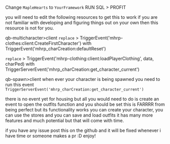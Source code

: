 Change `MapleHearts` to `YourFramework` RUN SQL > PROFIT 


you will need to edit the following resources to get this to work if you are not familiar with developing and figuring things out on your own then this resource is not for you.

qb-multicharacter>client 
`replace` > TriggerEvent('mhrp-clothes:client:CreateFirstCharacter') with
            TriggerEvent('mhrp_charCreation:defaultReset')

`replace` > TriggerEvent('mhrp-clothing:client:loadPlayerClothing', data, charPed) with
            TriggerServerEvent('mhrp_charCreation:get_character_current')

qb-spawn>client 
    when ever your character is being spawned you need to run this event `TriggerServerEvent('mhrp_charCreation:get_character_current')`


there is no event yet for housing but all you would need to do is create an event to open the outfits function and you should be set this is FARRRR from being perfect but its functionality works you can create your character, you can use the stores and you can save and load outfits it has many more features and much potential but that will come with time.

if you have any issue post this on the github and it will be fixed whenever i have time or someone makes a pr :D enjoy!

